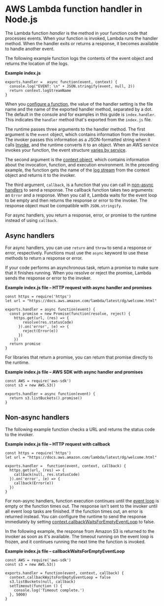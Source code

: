 # AWS Lambda function handler in Node\.js<a name="nodejs-handler"></a>

The Lambda function *handler* is the method in your function code that processes events\. When your function is invoked, Lambda runs the handler method\. When the handler exits or returns a response, it becomes available to handle another event\.

The following example function logs the contents of the event object and returns the location of the logs\.

**Example index\.js**  

```
exports.handler =  async function(event, context) {
  console.log("EVENT: \n" + JSON.stringify(event, null, 2))
  return context.logStreamName
}
```

When you [configure a function](configuration-console.md), the value of the handler setting is the file name and the name of the exported handler method, separated by a dot\. The default in the console and for examples in this guide is `index.handler`\. This indicates the `handler` method that's exported from the `index.js` file\.

The runtime passes three arguments to the handler method\. The first argument is the `event` object, which contains information from the invoker\. The invoker passes this information as a JSON\-formatted string when it calls [Invoke](API_Invoke.md), and the runtime converts it to an object\. When an AWS service invokes your function, the event structure [varies by service](lambda-services.md)\.

The second argument is the [context object](nodejs-context.md), which contains information about the invocation, function, and execution environment\. In the preceding example, the function gets the name of the [log stream](nodejs-logging.md) from the context object and returns it to the invoker\.

The third argument, `callback`, is a function that you can call in [non\-async handlers](#nodejs-handler-sync) to send a response\. The callback function takes two arguments: an `Error` and a response\. When you call it, Lambda waits for the event loop to be empty and then returns the response or error to the invoker\. The response object must be compatible with `JSON.stringify`\.

For async handlers, you return a response, error, or promise to the runtime instead of using `callback`\.

## Async handlers<a name="nodejs-handler-async"></a>

For async handlers, you can use `return` and `throw` to send a response or error, respectively\. Functions must use the `async` keyword to use these methods to return a response or error\.

If your code performs an asynchronous task, return a promise to make sure that it finishes running\. When you resolve or reject the promise, Lambda sends the response or error to the invoker\.

**Example index\.js file – HTTP request with async handler and promises**  

```
const https = require('https')
let url = "https://docs.aws.amazon.com/lambda/latest/dg/welcome.html"   

exports.handler = async function(event) {
  const promise = new Promise(function(resolve, reject) {
    https.get(url, (res) => {
        resolve(res.statusCode)
      }).on('error', (e) => {
        reject(Error(e))
      })
    })
  return promise
}
```

For libraries that return a promise, you can return that promise directly to the runtime\.

**Example index\.js file – AWS SDK with async handler and promises**  

```
const AWS = require('aws-sdk')
const s3 = new AWS.S3()

exports.handler = async function(event) {
  return s3.listBuckets().promise()
}
```

## Non\-async handlers<a name="nodejs-handler-sync"></a>

The following example function checks a URL and returns the status code to the invoker\.

**Example index\.js file – HTTP request with callback**  

```
const https = require('https')
let url = "https://docs.aws.amazon.com/lambda/latest/dg/welcome.html"

exports.handler =  function(event, context, callback) {
  https.get(url, (res) => {
    callback(null, res.statusCode)
  }).on('error', (e) => {
    callback(Error(e))
  })
}
```

For non\-async handlers, function execution continues until the [event loop](https://nodejs.org/en/docs/guides/event-loop-timers-and-nexttick/) is empty or the function times out\. The response isn't sent to the invoker until all event loop tasks are finished\. If the function times out, an error is returned instead\. You can configure the runtime to send the response immediately by setting [context\.callbackWaitsForEmptyEventLoop](nodejs-context.md) to false\.

In the following example, the response from Amazon S3 is returned to the invoker as soon as it's available\. The timeout running on the event loop is frozen, and it continues running the next time the function is invoked\.

**Example index\.js file – callbackWaitsForEmptyEventLoop**  

```
const AWS = require('aws-sdk')
const s3 = new AWS.S3()

exports.handler = function(event, context, callback) {
  context.callbackWaitsForEmptyEventLoop = false
  s3.listBuckets(null, callback)
  setTimeout(function () {
    console.log('Timeout complete.')
  }, 5000)
}
```